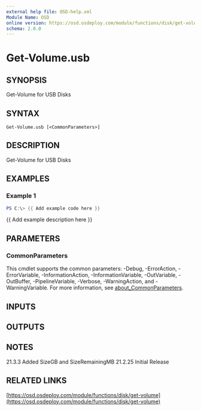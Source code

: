 ```yaml
---
external help file: OSD-help.xml
Module Name: OSD
online version: https://osd.osdeploy.com/module/functions/disk/get-volume
schema: 2.0.0
---
```


# Get-Volume.usb

## SYNOPSIS
Get-Volume for USB Disks

## SYNTAX

```
Get-Volume.usb [<CommonParameters>]
```

## DESCRIPTION
Get-Volume for USB Disks

## EXAMPLES

### Example 1
```powershell
PS C:\> {{ Add example code here }}
```

{{ Add example description here }}

## PARAMETERS

### CommonParameters
This cmdlet supports the common parameters: -Debug, -ErrorAction, -ErrorVariable, -InformationAction, -InformationVariable, -OutVariable, -OutBuffer, -PipelineVariable, -Verbose, -WarningAction, and -WarningVariable. For more information, see [about_CommonParameters](http://go.microsoft.com/fwlink/?LinkID=113216).

## INPUTS

## OUTPUTS

## NOTES
21.3.3      Added SizeGB and SizeRemainingMB
21.2.25     Initial Release

## RELATED LINKS

[https://osd.osdeploy.com/module/functions/disk/get-volume](https://osd.osdeploy.com/module/functions/disk/get-volume)

